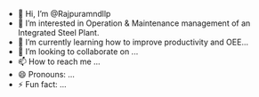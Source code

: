 - 👋 Hi, I’m @Rajpuramndllp
- 👀 I’m interested in Operation & Maintenance management of an Integrated Steel Plant. 
- 🌱 I’m currently learning how to improve productivity and OEE...
- 💞️ I’m looking to collaborate on ...
- 📫 How to reach me ...
- 😄 Pronouns: ...
- ⚡ Fun fact: ...

<!---
Rajpuramndllp/Rajpuramndllp is a ✨ special ✨ repository because its `README.md` (this file) appears on your GitHub profile.
You can click the Preview link to take a look at your changes.
--->
